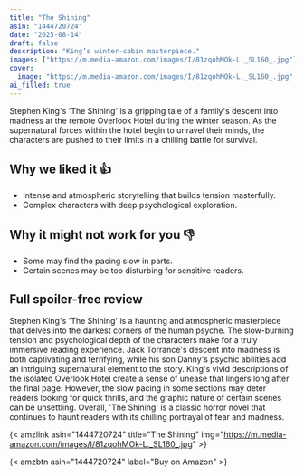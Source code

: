 ```yaml
---
title: "The Shining"
asin: "1444720724"
date: "2025-08-14"
draft: false
description: "King’s winter-cabin masterpiece."
images: ["https://m.media-amazon.com/images/I/81zqohMOk-L._SL160_.jpg"]
cover:
  image: "https://m.media-amazon.com/images/I/81zqohMOk-L._SL160_.jpg"
ai_filled: true
---
```


Stephen King's 'The Shining' is a gripping tale of a family's descent into
madness at the remote Overlook Hotel during the winter season. As the
supernatural forces within the hotel begin to unravel their minds, the
characters are pushed to their limits in a chilling battle for survival.

## Why we liked it 👍
- Intense and atmospheric storytelling that builds tension masterfully.
- Complex characters with deep psychological exploration.

## Why it might not work for you 👎
- Some may find the pacing slow in parts.
- Certain scenes may be too disturbing for sensitive readers.

## Full spoiler-free review
Stephen King's 'The Shining' is a haunting and atmospheric masterpiece that
delves into the darkest corners of the human psyche. The slow-burning tension
and psychological depth of the characters make for a truly immersive reading
experience. Jack Torrance's descent into madness is both captivating and
terrifying, while his son Danny's psychic abilities add an intriguing
supernatural element to the story. King's vivid descriptions of the isolated
Overlook Hotel create a sense of unease that lingers long after the final page.
However, the slow pacing in some sections may deter readers looking for quick
thrills, and the graphic nature of certain scenes can be unsettling. Overall,
'The Shining' is a classic horror novel that continues to haunt readers with its
chilling portrayal of fear and madness.

{< amzlink asin="1444720724" title="The Shining" img="https://m.media-amazon.com/images/I/81zqohMOk-L._SL160_.jpg" >}

{< amzbtn asin="1444720724" label="Buy on Amazon" >}
